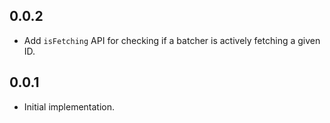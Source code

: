 ## 0.0.2

* Add `isFetching` API for checking if a batcher is actively fetching a given ID.

## 0.0.1

* Initial implementation.
